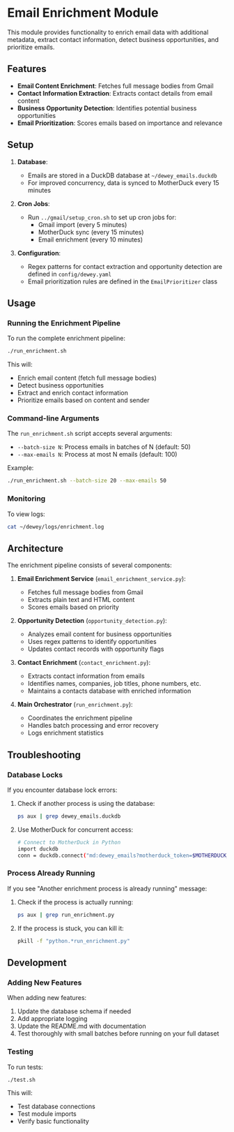 # Email Enrichment Module

This module provides functionality to enrich email data with additional metadata, extract contact information, detect business opportunities, and prioritize emails.

## Features

- **Email Content Enrichment**: Fetches full message bodies from Gmail
- **Contact Information Extraction**: Extracts contact details from email content
- **Business Opportunity Detection**: Identifies potential business opportunities
- **Email Prioritization**: Scores emails based on importance and relevance

## Setup

1. **Database**:
   - Emails are stored in a DuckDB database at `~/dewey_emails.duckdb`
   - For improved concurrency, data is synced to MotherDuck every 15 minutes

2. **Cron Jobs**:
   - Run `../gmail/setup_cron.sh` to set up cron jobs for:
     - Gmail import (every 5 minutes)
     - MotherDuck sync (every 15 minutes)
     - Email enrichment (every 10 minutes)

3. **Configuration**:
   - Regex patterns for contact extraction and opportunity detection are defined in `config/dewey.yaml`
   - Email prioritization rules are defined in the `EmailPrioritizer` class

## Usage

### Running the Enrichment Pipeline

To run the complete enrichment pipeline:

```bash
./run_enrichment.sh
```

This will:
- Enrich email content (fetch full message bodies)
- Detect business opportunities
- Extract and enrich contact information
- Prioritize emails based on content and sender

### Command-line Arguments

The `run_enrichment.sh` script accepts several arguments:

- `--batch-size N`: Process emails in batches of N (default: 50)
- `--max-emails N`: Process at most N emails (default: 100)

Example:

```bash
./run_enrichment.sh --batch-size 20 --max-emails 50
```

### Monitoring

To view logs:

```bash
cat ~/dewey/logs/enrichment.log
```

## Architecture

The enrichment pipeline consists of several components:

1. **Email Enrichment Service** (`email_enrichment_service.py`):
   - Fetches full message bodies from Gmail
   - Extracts plain text and HTML content
   - Scores emails based on priority

2. **Opportunity Detection** (`opportunity_detection.py`):
   - Analyzes email content for business opportunities
   - Uses regex patterns to identify opportunities
   - Updates contact records with opportunity flags

3. **Contact Enrichment** (`contact_enrichment.py`):
   - Extracts contact information from emails
   - Identifies names, companies, job titles, phone numbers, etc.
   - Maintains a contacts database with enriched information

4. **Main Orchestrator** (`run_enrichment.py`):
   - Coordinates the enrichment pipeline
   - Handles batch processing and error recovery
   - Logs enrichment statistics

## Troubleshooting

### Database Locks

If you encounter database lock errors:

1. Check if another process is using the database:
   ```bash
   ps aux | grep dewey_emails.duckdb
   ```

2. Use MotherDuck for concurrent access:
   ```bash
   # Connect to MotherDuck in Python
   import duckdb
   conn = duckdb.connect("md:dewey_emails?motherduck_token=$MOTHERDUCK_TOKEN")
   ```

### Process Already Running

If you see "Another enrichment process is already running" message:

1. Check if the process is actually running:
   ```bash
   ps aux | grep run_enrichment.py
   ```

2. If the process is stuck, you can kill it:
   ```bash
   pkill -f "python.*run_enrichment.py"
   ```

## Development

### Adding New Features

When adding new features:

1. Update the database schema if needed
2. Add appropriate logging
3. Update the README.md with documentation
4. Test thoroughly with small batches before running on your full dataset

### Testing

To run tests:

```bash
./test.sh
```

This will:
- Test database connections
- Test module imports
- Verify basic functionality 